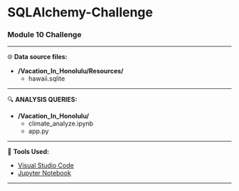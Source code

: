 # SQLAlchemy-Challenge
### Module 10 Challenge
---
:globe_with_meridians:
**Data source files:**
  - **/Vacation_In_Honolulu/Resources/**
    - hawaii.sqlite
---
:mag:
**ANALYSIS QUERIES:**
  - **/Vacation_In_Honolulu/**
    - climate_analyze.ipynb
    - app.py
---
:pushpin:
**Tools Used:**
  - [Visual Studio Code](https://code.visualstudio.com/)
  - [Jupyter Notebook](https://jupyter.org/)

---



